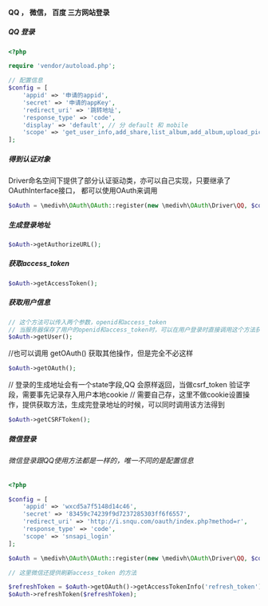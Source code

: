 #### QQ ， 微信， 百度 三方网站登录

##### QQ 登录

```php
<?php

require 'vendor/autoload.php';

// 配置信息
$config = [
    'appid' => '申请的appid',
    'secret' => '申请的appKey',
    'redirect_uri' => '跳转地址',
    'response_type' => 'code',
    'display' => 'default', // 分 default 和 mobile
    'scope' => 'get_user_info,add_share,list_album,add_album,upload_pic,add_topic,add_one_blog,add_weibo,check_page_fans,add_t,add_pic_t,del_t,get_repost_list,get_info,get_other_info,get_fanslist,get_idolist,add_idol,del_idol,get_tenpay_addr' // 这里可以固定成这个
];
```

##### 得到认证对象
Driver命名空间下提供了部分认证驱动类，亦可以自己实现，只要继承了OAuthInterface接口，
都可以使用OAuth来调用

```php
$oAuth = \medivh\OAuth\OAuth::register(new \medivh\OAuth\Driver\QQ, $config);
```


##### 生成登录地址
```php
$oAuth->getAuthorizeURL();
```

##### 获取access_token

```php
$oAuth->getAccessToken();
```

##### 获取用户信息
```php
// 这个方法可以传入两个参数，openid和access_token 
// 当服务器保存了用户的openid和access_token时，可以在用户登录时直接调用这个方法获取用户信息
$oAuth->getUser();
```

//也可以调用 getOAuth() 获取其他操作，但是完全不必这样
```php
$oAuth->getOAuth();
```

// 登录的生成地址会有一个state字段,QQ 会原样返回，当做csrf_token 验证字段，需要事先记录存入用户本地cookie
// 需要自己存，这里不做cookie设置操作，提供获取方法，生成完登录地址的时候，可以同时调用该方法得到
```php
$oAuth->getCSRFToken();
```

##### 微信登录

###### 微信登录跟QQ使用方法都是一样的，唯一不同的是配置信息

```php
<?php

$config = [
    'appid' => 'wxcd5a7f5148d14c46',
    'secret' => '83459c74239f9d7237285303ff6f6557',
    'redirect_uri' => 'http://i.snqu.com/oauth/index.php?method=r',
    'response_type' => 'code',
    'scope' => 'snsapi_login'
];

$oAuth = \medivh\OAuth\OAuth::register(new \medivh\OAuth\Driver\QQ, $config);

// 这里微信还提供刷新access_token 的方法

$refreshToken = $oAuth->getOAuth()->getAccessTokenInfo('refresh_token'); // 这个值建议在获取access_token的时候直接获取并保存
$oAuth->refreshToken($refreshToken);
```